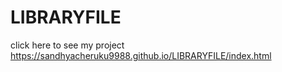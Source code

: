 # LIBRARYFILE


click here to see my project https://sandhyacheruku9988.github.io/LIBRARYFILE/index.html
